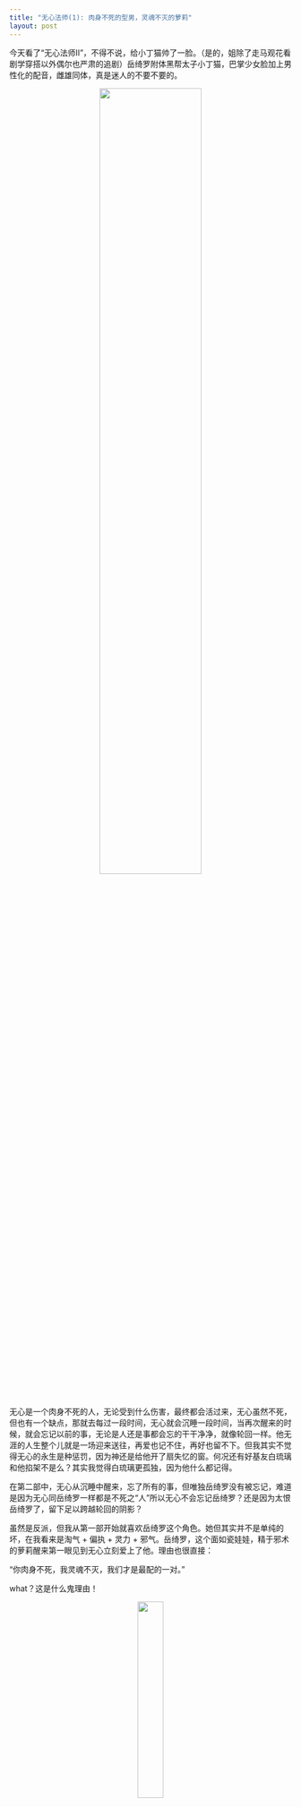 ```yaml
---
title: "无心法师(1): 肉身不死的型男，灵魂不灭的萝莉"
layout: post
---
```


今天看了“无心法师II”，不得不说，给小丁猫帅了一脸。（是的，姐除了走马观花看剧学穿搭以外偶尔也严肃的追剧）岳绮罗附体黑帮太子小丁猫，巴掌少女脸加上男性化的配音，雌雄同体，真是迷人的不要不要的。

<p align="center">
  <img src="http://linhui.org/images/posts/wuxinfashi2.png"  width="60%" />
</p>

无心是一个肉身不死的人，无论受到什么伤害，最终都会活过来，无心虽然不死，但也有一个缺点，那就去每过一段时间，无心就会沉睡一段时间，当再次醒来的时候，就会忘记以前的事，无论是人还是事都会忘的干干净净，就像轮回一样。他无涯的人生整个儿就是一场迎来送往，再爱也记不住，再好也留不下。但我其实不觉得无心的永生是种惩罚，因为神还是给他开了扇失忆的窗。何况还有好基友白琉璃和他掐架不是么？其实我觉得白琉璃更孤独，因为他什么都记得。

在第二部中，无心从沉睡中醒来，忘了所有的事，但唯独岳绮罗没有被忘记，难道是因为无心同岳绮罗一样都是不死之“人”所以无心不会忘记岳绮罗？还是因为太恨岳绮罗了，留下足以跨越轮回的阴影？

虽然是反派，但我从第一部开始就喜欢岳绮罗这个角色。她但其实并不是单纯的坏，在我看来是淘气 + 偏执 + 灵力 + 邪气。岳绮罗，这个面如瓷娃娃，精于邪术的萝莉醒来第一眼见到无心立刻爱上了他。理由也很直接：

“你肉身不死，我灵魂不灭，我们才是最配的一对。”

what？这是什么鬼理由！

<p align="center">
  <img src="http://linhui.org/images/posts/what.png"  width="30%" />
</p>

这分明是一个拥有不相称的强大能力的小孩，一眼相中的一个玩具，我喜欢，我要，没有商量的余地。你不知道她是因为真的爱，还只是因为偏执于她认为应该走的路。所以她并不是坏，而是执念。如果她想做一件好事，一样会这样极端的坚持，就好比她坚持保护张显宗一样：

> “张显宗，我确实不爱你，不过我会保护你。”

> 马车上了路，在辘辘的车轮行进声中，他轻声问道：“绮罗，我真的死了吗？”

> 岳绮罗正襟危坐的面对了他：“放心，无论死活，我都会保护你！”

> 张显宗望着他，渐渐僵硬的面孔上露出了绝望神情：“我不想死……”

> 岳绮罗清清楚楚的答道：“不想死，就不死！”

岳绮罗第一次见张显宗时是看不起他的，对他的深爱，她始终认为不配，但他的追随她是懂的，所以会助他达成心愿，为他的死伤心，为他愤怒决意了断无心。于是有种思念叫“张显宗，我牙疼……”。

<p align="center">
  <img src="http://linhui.org/images/posts/yateng.png"  width="60%" />
</p>

其实我觉得她并不爱无心，只是想要。她也并不讨厌张显宗，只是还不爱。感情比数学复杂多了，还是让我去解个方程吧......明天继续。

<p align="center">
  <img src="http://linhui.org/images/posts/gotobed.png"  width="60%" />
</p>